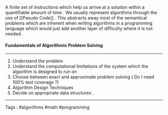 A finite set of instructions which help us arrive at a solution within a quantifiable amount of time . We usually represent algorithms through the use of [[Pseudo Code]] . This abstracts away most of the semantical problems which are inherent when writing algorithms in a programming language which would just add another layer of difficulty where it is not needed . 

#### Fundamentals of Algorithmic Problem Solving
___
1. Understand the problem 
2. Understand the computational limitations of the system which the algorithm is designed to run on 
3. Choose between exact and approximate problem solving ( Do I need 100% test coverage ?) 
3. Algorithm Design Techniques 
4. Decide on appropriate data structures . 
___
Tags : #algorithms #math #programming 